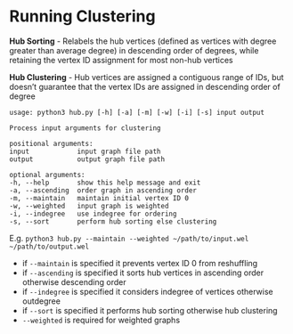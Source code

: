 # Running Clustering #
**Hub Sorting** - Relabels the hub vertices (defined as vertices with degree greater than average degree) in descending order of degrees, while retaining the vertex ID assignment for most non-hub vertices

**Hub Clustering** - Hub vertices are assigned a contiguous range of IDs, but doesn’t guarantee that the vertex IDs are assigned in descending order of degree

    usage: python3 hub.py [-h] [-a] [-m] [-w] [-i] [-s] input output

    Process input arguments for clustering

    positional arguments:
    input            input graph file path
    output           output graph file path

    optional arguments:
    -h, --help       show this help message and exit
    -a, --ascending  order graph in ascending order
    -m, --maintain   maintain initial vertex ID 0
    -w, --weighted   input graph is weighted
    -i, --indegree   use indegree for ordering
    -s, --sort       perform hub sorting else clustering
E.g. ```python3 hub.py --maintain --weighted ~/path/to/input.wel ~/path/to/output.wel```
- if ```--maintain``` is specified it prevents vertex ID 0 from reshuffling
- if ```--ascending``` is specified it sorts hub vertices in ascending order otherwise descending order
- if ```--indegree``` is specified it considers indegree of vertices otherwise outdegree
- if ```--sort``` is specified it performs hub sorting otherwise hub clustering
- ```--weighted``` is required for weighted graphs